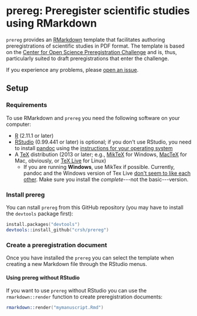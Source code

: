 # prereg: Preregister scientific studies using RMarkdown
`prereg` provides an [RMarkdown](http://rmarkdown.rstudio.com/) template that facilitates authoring preregistrations of scientific studies in PDF format. The template is based on the [Center for Open Science Preregistration Challenge](https://cos.io/prereg/) and is, thus, particularly suited to draft preregistrations that enter the challenge.

If you experience any problems, please [open an issue](https://github.com/crsh/prereg/issues).

## Setup
### Requirements
To use RMarkdown and `prereg` you need the following software on your computer:

- [R](http://www.r-project.org/) (2.11.1 or later)
- [RStudio](http://www.rstudio.com/) (0.99.441 or later) is optional; if you don't use RStudio, you need to install [pandoc](http://johnmacfarlane.net/pandoc/) using the [instructions for your operating system](https://github.com/rstudio/rmarkdown/blob/master/PANDOC.md)
- A [TeX](http://de.wikipedia.org/wiki/TeX) distribution (2013 or later; e.g., [MikTeX](http://miktex.org/) for Windows, [MacTeX](https://tug.org/mactex/) for Mac, obviously, or [TeX Live](http://www.tug.org/texlive/) for Linux)
  - If you are running **Windows**, use MikTex if possible. Currently, pandoc and the Windows version of Tex Live [don't seem to like each other](https://github.com/rstudio/rmarkdown/issues/6). Make sure you install the *complete*---not the basic---version.

### Install prereg
You can nstall `prereg` from this GitHub repository (you may have to install the `devtools` package first):

```S
install.packages("devtools")
devtools::install_github("crsh/prereg")
```

### Create a preregistration document
Once you have installed the `prereg` you can select the template when creating a new Markdown file through the RStudio menus.

#### Using prereg without RStudio
If you want to use `prereg` without RStudio you can use the `rmarkdown::render` function to create preregistration documents:

```S
rmarkdown::render("mymanuscript.Rmd")
```

